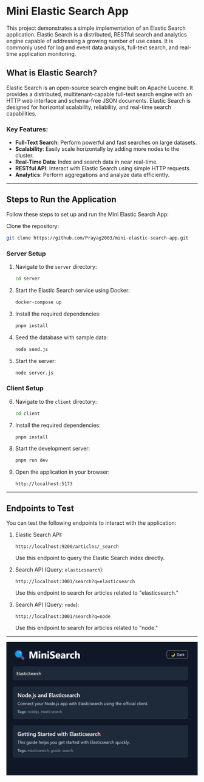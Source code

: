 # Mini Elastic Search App

This project demonstrates a simple implementation of an Elastic Search application. Elastic Search is a distributed, RESTful search and analytics engine capable of addressing a growing number of use cases. It is commonly used for log and event data analysis, full-text search, and real-time application monitoring.

## What is Elastic Search?

Elastic Search is an open-source search engine built on Apache Lucene. It provides a distributed, multitenant-capable full-text search engine with an HTTP web interface and schema-free JSON documents. Elastic Search is designed for horizontal scalability, reliability, and real-time search capabilities.

### Key Features:
- **Full-Text Search**: Perform powerful and fast searches on large datasets.
- **Scalability**: Easily scale horizontally by adding more nodes to the cluster.
- **Real-Time Data**: Index and search data in near real-time.
- **RESTful API**: Interact with Elastic Search using simple HTTP requests.
- **Analytics**: Perform aggregations and analyze data efficiently.

---

## Steps to Run the Application

Follow these steps to set up and run the Mini Elastic Search App:

Clone the repository:
```bash
git clone https://github.com/Prayag2003/mini-elastic-search-app.git
```

### Server Setup
1. Navigate to the `server` directory:
    ```bash
    cd server
    ```
2. Start the Elastic Search service using Docker:
    ```bash
    docker-compose up
    ```
3. Install the required dependencies:
    ```bash
    pnpm install
    ```
4. Seed the database with sample data:
    ```bash
    node seed.js
    ```
5. Start the server:
    ```bash
    node server.js
    ```

### Client Setup
6. Navigate to the `client` directory:
    ```bash
    cd client
    ```
7. Install the required dependencies:
    ```bash
    pnpm install
    ```
8. Start the development server:
    ```bash
    pnpm run dev
    ```
9. Open the application in your browser:
    ```
    http://localhost:5173
    ```

---

## Endpoints to Test

You can test the following endpoints to interact with the application:

1. Elastic Search API:
    ```
    http://localhost:9200/articles/_search
    ```
    Use this endpoint to query the Elastic Search index directly.

2. Search API (Query: `elasticsearch`):
    ```
    http://localhost:3001/search?q=elasticsearch
    ```
    Use this endpoint to search for articles related to "elasticsearch."

3. Search API (Query: `node`):
    ```
    http://localhost:3001/search?q=node
    ```
    Use this endpoint to search for articles related to "node."

---

![alt text](assets/UI.png)
